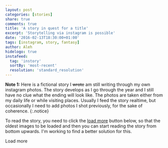 ```yaml
---
layout: post
categories: [stories]
share: true
comments: true
title: 'A story in quest for a title'
excerpt: 'Storytelling via instagram is possible'
date: '2016-02-13T18:30:00+01:00'
tags: [instagram, story, fantasy]
author: Aleh
hidelogo: true
instafeed:
  tag: 'instory'
  sortBy: 'most-recent'
  resolution: 'standard_resolution'
---
```

**Note 1:** Here is a fictional story I <s>wrote</s> am still writing through my own instagram photos. The story develops as I go through the year and I still have no clue what the ending will look like. The photos are taken either from my daily life or while visiting places. Usually I feed the story realtime, but occasionally I need to add photos I shot previously, for the sake of coherence.
{:.notice}

To read the story, you need to click the [load more](#instafeed-load-more) button below, so that the oldest images to be loaded and then you can start reading the story from bottom upwards. I'm working to find a better solution for this.

<div id="instafeed"></div>
<div class="pagination"><a id="instafeed-load-more" class="btn" role="button">Load more</a></div>